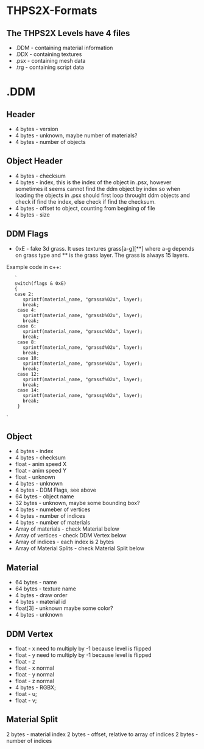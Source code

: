 # THPS2X-Formats

## The THPS2X Levels have 4 files
* .DDM - containing material information
* .DDX - containing textures
* .psx - containing mesh data
* .trg - containing script data


# .DDM

## Header

* 4 bytes - version
* 4 bytes - unknown, maybe number of materials?
* 4 bytes - number of objects

## Object Header
* 4 bytes - checksum
* 4 bytes - index, this is the index of the object in .psx, however sometimes it seems cannot find the ddm object by index so when loading the objects in .psx should first loop throught ddm objects and check if find the index, else check if find the checksum.
* 4 bytes - offset to object, counting from begining of file
* 4 bytes - size

## DDM Flags
* 0xE - fake 3d grass. It uses textures grass[a-g][**] where a-g depends on grass type and ** is the grass layer.
The grass is always 15 layers.

Example code in c++:

       `
       switch(flags & 0xE)
       {
       case 2:
          sprintf(material_name, "grassa%02u", layer);
          break;
        case 4:
          sprintf(material_name, "grassb%02u", layer);
          break;
        case 6:
          sprintf(material_name, "grassc%02u", layer);
          break;
        case 8:
          sprintf(material_name, "grassd%02u", layer);
          break;
        case 10:
          sprintf(material_name, "grasse%02u", layer);
          break;
        case 12:
          sprintf(material_name, "grassf%02u", layer);
          break;
        case 14:
          sprintf(material_name, "grassg%02u", layer);
          break;
        }
`
          

## Object
* 4 bytes - index
* 4 bytes - checksum
* float - anim speed X
* float - anim speed Y
* float - unknown
* 4 bytes - unknown
* 4 bytes - DDM Flags, see above
* 64 bytes - object name
* 32 bytes - unknown, maybe some bounding box?
* 4 bytes - numeber of vertices
* 4 bytes - number of indices
* 4 bytes - number of materials
* Array of materials - check Material below
* Array of vertices - check DDM Vertex below
* Array of indices - each index is 2 bytes
* Array of Material Splits - check Material Split below

## Material
* 64 bytes - name
* 64 bytes - texture name
* 4 bytes - draw order
* 4 bytes - material id
* float[3] - unknown maybe some color?
* 4 bytes - unknown

## DDM Vertex
* float - x need to multiply by -1 because level is flipped
* float - y need to multiply by -1 because level is flipped
* float - z
* float - x normal
* float - y normal
* float - z normal
* 4 bytes - RGBX;
* float - u;
* float - v;

## Material Split
2 bytes - material index
2 bytes - offset, relative to array of indices
2 bytes - number of indices







